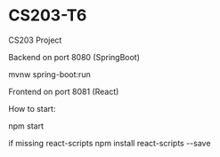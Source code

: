 # CS203-T6
CS203 Project

Backend on port 8080 (SpringBoot)

mvnw spring-boot:run




Frontend on port 8081 (React)

How to start:

npm start

if missing react-scripts
npm install react-scripts --save
